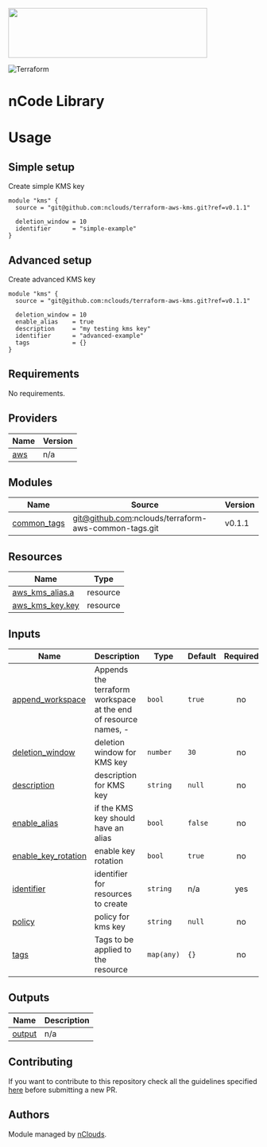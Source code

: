 <p align="left"><img width="400" height="100" src="https://www.nclouds.com/img/nclouds-logo.svg"></p>  

![Terraform](https://github.com/nclouds/terraform-boilerplate/workflows/Terraform/badge.svg)
# nCode Library

# Usage

## Simple setup

Create simple KMS key 

```hcl
module "kms" {
  source = "git@github.com:nclouds/terraform-aws-kms.git?ref=v0.1.1"

  deletion_window = 10
  identifier      = "simple-example"
}
```

## Advanced setup

Create advanced KMS key 

```hcl
module "kms" {
  source = "git@github.com:nclouds/terraform-aws-kms.git?ref=v0.1.1"

  deletion_window = 10
  enable_alias    = true
  description     = "my testing kms key"
  identifier      = "advanced-example"
  tags            = {}
}
```

<!-- BEGINNING OF PRE-COMMIT-TERRAFORM DOCS HOOK -->
## Requirements

No requirements.

## Providers

| Name | Version |
|------|---------|
| <a name="provider_aws"></a> [aws](#provider\_aws) | n/a |

## Modules

| Name | Source | Version |
|------|--------|---------|
| <a name="module_common_tags"></a> [common\_tags](#module\_common\_tags) | git@github.com:nclouds/terraform-aws-common-tags.git | v0.1.1 |

## Resources

| Name | Type |
|------|------|
| [aws_kms_alias.a](https://registry.terraform.io/providers/hashicorp/aws/latest/docs/resources/kms_alias) | resource |
| [aws_kms_key.key](https://registry.terraform.io/providers/hashicorp/aws/latest/docs/resources/kms_key) | resource |

## Inputs

| Name | Description | Type | Default | Required |
|------|-------------|------|---------|:--------:|
| <a name="input_append_workspace"></a> [append\_workspace](#input\_append\_workspace) | Appends the terraform workspace at the end of resource names, <identifier>-<worspace> | `bool` | `true` | no |
| <a name="input_deletion_window"></a> [deletion\_window](#input\_deletion\_window) | deletion window for KMS key | `number` | `30` | no |
| <a name="input_description"></a> [description](#input\_description) | description for KMS key | `string` | `null` | no |
| <a name="input_enable_alias"></a> [enable\_alias](#input\_enable\_alias) | if the KMS key should have an alias | `bool` | `false` | no |
| <a name="input_enable_key_rotation"></a> [enable\_key\_rotation](#input\_enable\_key\_rotation) | enable key rotation | `bool` | `true` | no |
| <a name="input_identifier"></a> [identifier](#input\_identifier) | identifier for resources to create | `string` | n/a | yes |
| <a name="input_policy"></a> [policy](#input\_policy) | policy for kms key | `string` | `null` | no |
| <a name="input_tags"></a> [tags](#input\_tags) | Tags to be applied to the resource | `map(any)` | `{}` | no |

## Outputs

| Name | Description |
|------|-------------|
| <a name="output_output"></a> [output](#output\_output) | n/a |
<!-- END OF PRE-COMMIT-TERRAFORM DOCS HOOK -->

## Contributing
If you want to contribute to this repository check all the guidelines specified [here](.github/CONTRIBUTING.md) before submitting a new PR.

## Authors

Module managed by [nClouds](https://github.com/nclouds).
